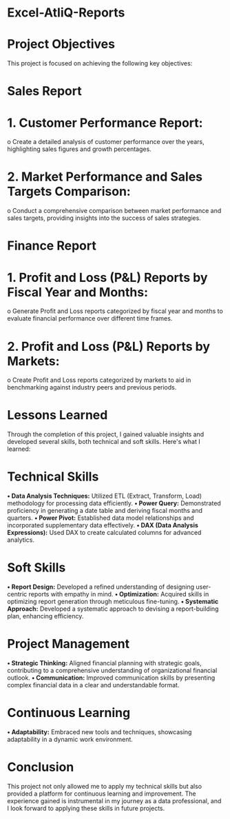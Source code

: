 # Excel-AtliQ-Reports
# Project Objectives
This project is focused on achieving the following key objectives:
# Sales Report
# 1.	Customer Performance Report:
o	Create a detailed analysis of customer performance over the years, highlighting sales figures and growth percentages.
# 2.	Market Performance and Sales Targets Comparison:
o	Conduct a comprehensive comparison between market performance and sales targets, providing insights into the success of sales strategies.
# Finance Report
# 1.	Profit and Loss (P&L) Reports by Fiscal Year and Months:
o	Generate Profit and Loss reports categorized by fiscal year and months to evaluate financial performance over different time frames.
# 2.	Profit and Loss (P&L) Reports by Markets:
o	Create Profit and Loss reports categorized by markets to aid in benchmarking against industry peers and previous periods.
# Lessons Learned
Through the completion of this project, I gained valuable insights and developed several skills, both technical and soft skills. Here's what I learned:
# Technical Skills
 **•	Data Analysis Techniques:** Utilized ETL (Extract, Transform, Load) methodology for processing data efficiently.
 **•	Power Query:** Demonstrated proficiency in generating a date table and deriving fiscal months and quarters.
 **•	Power Pivot:** Established data model relationships and incorporated supplementary data effectively.
 **•	DAX (Data Analysis Expressions):** Used DAX to create calculated columns for advanced analytics.
# Soft Skills
**•	Report Design:** Developed a refined understanding of designing user-centric reports with empathy in mind.
**•	Optimization:** Acquired skills in optimizing report generation through meticulous fine-tuning.
**•	Systematic Approach:** Developed a systematic approach to devising a report-building plan, enhancing efficiency.
# Project Management
**•	Strategic Thinking:** Aligned financial planning with strategic goals, contributing to a comprehensive understanding of organizational financial outlook.
**•	Communication:** Improved communication skills by presenting complex financial data in a clear and understandable format.
# Continuous Learning
**•	Adaptability:** Embraced new tools and techniques, showcasing adaptability in a dynamic work environment.
# Conclusion
This project not only allowed me to apply my technical skills but also provided a platform for continuous learning and improvement. The experience gained is instrumental in my journey as a data professional, and I look forward to applying these skills in future projects.
